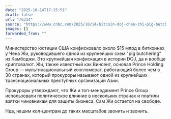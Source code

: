 ```yaml
---
date: "2025-10-14T17:15:51"
draft: false
url: "/6314"
source: "https://www.cnbc.com/2025/10/14/bitcoin-doj-chen-zhi-pig-butchering-scam.html"
images: []
forwarded_from: ""
---
```


Министерство юстиции США конфисковало около $15 млрд в биткоинах у Чена Жи, руководившего одной из крупнейших схем "pig butchering" из Камбоджи. Это крупнейшая конфискация в истории DOJ, да и вообще криптовалют. Жи, также известный как Винсент, основал Prince Holding Group — мультинациональный конгломерат, работающий более чем в 30 странах, который прокуроры называют одной из крупнейших транснациональных преступных организаций Азии.

Прокуроры утверждают, что Жи и топ-менеджмент Prince Group использовали политическое влияние в нескольких странах и платили взятки чиновникам для защиты бизнеса. Сам Жи остается на свободе.

Нда, нашим кол-центрам до таких масштабов звонить и звонить.